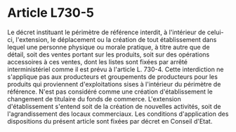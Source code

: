 # Article L730-5

Le décret instituant le périmètre de référence interdit, à l'intérieur de celui-ci, l'extension, le déplacement ou la création de tout établissement dans lequel une personne physique ou morale pratique, à titre autre que de détail, soit des ventes portant sur les produits, soit sur des opérations accessoires à ces ventes, dont les listes sont fixées par arrêté interministériel comme il est prévu à l'article L. 730-4.   Cette interdiction ne s'applique pas aux producteurs et groupements de producteurs pour les produits qui proviennent d'exploitations sises à l'intérieur du périmètre de référence.   N'est pas considéré comme une création d'établissement le changement de titulaire du fonds de commerce.   L'extension d'établissement s'entend soit de la création de nouvelles activités, soit de l'agrandissement des locaux commerciaux.   Les conditions d'application des dispositions du présent article sont fixées par décret en Conseil d'Etat.